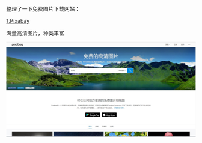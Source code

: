 整理了一下免费图片下载网站：

<a href="https://pixabay.com/" target="_blank">1.Pixabay</a>
<p>海量高清图片，种类丰富</p>

<img src="https://github.com/Eaaon/Picture-material-net/blob/master/images/pixabay.JPG" width="800px" title="1.png"  alt=""/>


